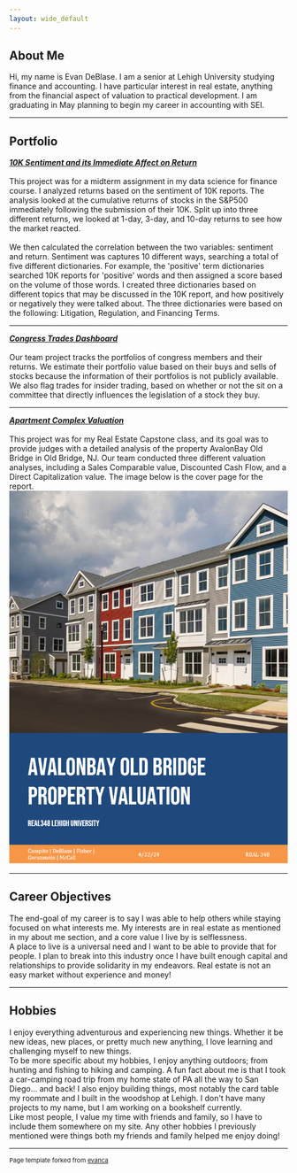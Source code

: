 ```yaml
---
layout: wide_default
---    
```

## About Me

Hi, my name is Evan DeBlase. I am a senior at Lehigh University studying finance and accounting. I have particular interest in real estate, anything from the financial aspect of valuation to practical development. I am graduating in May planning to begin my career in accounting with SEI. 

<!-- Upload your own photo and change the path -->

---

## Portfolio

<!-- You can link to other websites, PDFs in this repo, and other pages in this repo -->

_**[10K Sentiment and its Immediate Affect on Return](report)**_
<br>
<br>
This project was for a midterm assignment in my data science for finance course. I analyzed returns based on the sentiment of 10K reports. The analysis looked at the cumulative returns of stocks in the S&P500 immediately following the submission of their 10K. Split up into three different returns, we looked at 1-day, 3-day, and 10-day returns to see how the market reacted.
<br>
<br>
We then calculated the correlation between the two variables: sentiment and return. Sentiment was captures 10 different ways, searching a total of five different dictionaries. For example, the 'positive' term dictionaries searched 10K reports for 'positive' words and then assigned a score based on the volume of those words. I created three dictionaries based on different topics that may be discussed in the 10K report, and how positively or negatively they were talked about. The three dictionaries were based on the following: Litigation, Regulation, and Financing Terms.

---

_**[Congress Trades Dashboard]([https://sus-congress.streamlit.app/])**_
<br>
<br>
Our team project tracks the portfolios of congress members and their returns. We estimate their portfolio value based on their buys and sells of stocks because the information of their portfolios is not publicly available. We also flag trades for insider trading, based on whether or not the sit on a committee that directly influences the legislation of a stock they buy.

<!-- <img src="images/dummy_thumbnail.jpg?raw=true"/> -->

---

_**[Apartment Complex Valuation](/pdf/OldBridge_Valuation_Report_REAL348.pdf)**_
<br>
<br>
This project was for my Real Estate Capstone class, and its goal was to provide judges with a detailed analysis of the property AvalonBay Old Bridge in Old Bridge, NJ. Our team conducted three different valuation analyses, including a Sales Comparable value, Discounted Cash Flow, and a Direct Capitalization value. The image below is the cover page for the report.
<img src="images/cover_page.png"/>

---

## Career Objectives

The end-goal of my career is to say I was able to help others while staying focused on what interests me. My interests are in real estate as mentioned in my about me section, and a core value I live by is selflessness. 
<br>
A place to live is a universal need and I want to be able to provide that for people. I plan to break into this industry once I have built enough capital and relationships to provide solidarity in my endeavors. Real estate is not an easy market without experience and money!

---

## Hobbies

I enjoy everything adventurous and experiencing new things. Whether it be new ideas, new places, or pretty much new anything, I love learning and challenging myself to new things.
<br>
To be more specific about my hobbies, I enjoy anything outdoors; from hunting and fishing to hiking and camping. A fun fact about me is that I took a car-camping road trip from my home state of PA all the way to San Diego... and back! I also enjoy building things, most notably the card table my roommate and I built in the woodshop at Lehigh. I don't have many projects to my name, but I am working on a bookshelf currently.
<br>
Like most people, I value my time with friends and family, so I have to include them somewhere on my site. Any other hobbies I previously mentioned were things both my friends and family helped me enjoy doing!

---
<p style="font-size:11px">Page template forked from <a href="https://github.com/evanca/quick-portfolio">evanca</a></p>
<!-- Remove above link if you don't want to attibute -->
